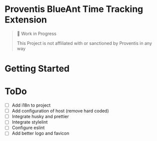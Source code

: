 # Proventis BlueAnt Time Tracking Extension

> 🚧 Work in Progress
>
> This Project is not affiliated with or sanctioned by Proventis in any way

# Getting Started

# ToDo

- [ ] Add i18n to project
- [ ] Add configuration of host (remove hard coded)
- [ ] Integrate husky and prettier
- [ ] Integrate stylelint
- [ ] Configure eslint
- [ ] Add better logo and favicon
